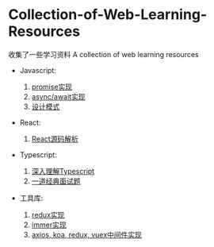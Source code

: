 # Collection-of-Web-Learning-Resources
收集了一些学习资料 A collection of web learning resources

- Javascript:
  1. [promise实现](https://juejin.im/post/5b83cb5ae51d4538cc3ec354)
  2. [async/await实现](https://juejin.im/post/5e79e841f265da5726612b6e)
  3. [设计模式](https://juejin.im/entry/58c280b1da2f600d8725b887)

- React:
  1. [React源码解析](https://react.jokcy.me/)
  
- Typescript:
  1. [深入理解Typescript](https://jkchao.github.io/typescript-book-chinese/#why)
  2. [一道经典面试题](https://www.sweetalkos.com/post/127)
  
- 工具库:
  1. [redux实现](https://juejin.im/post/5c00cc19f265da612859d9d3)
  2. [immer实现](https://juejin.im/entry/5a7949fd51882528b63fdbde)
  3. [axios, koa, redux, vuex中间件实现](https://juejin.im/post/5e13ea6a6fb9a0482b297e8e)
